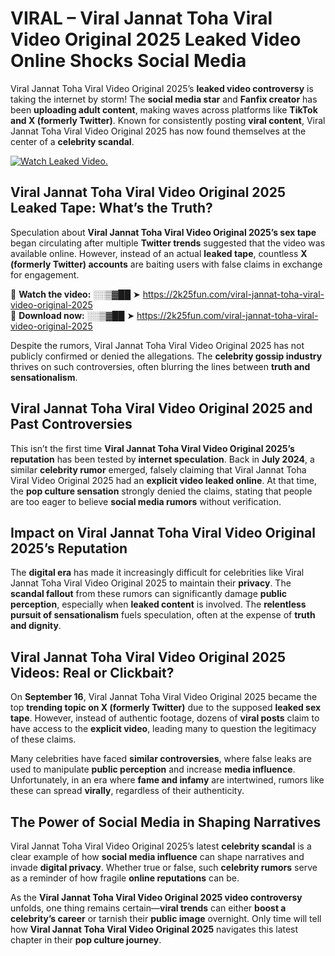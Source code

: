 # VIRAL – Viral Jannat Toha Viral Video Original 2025 Leaked Video Online Shocks Social Media 

Viral Jannat Toha Viral Video Original 2025’s **leaked video controversy** is taking the internet by storm! The **social media star** and **Fanfix creator** has been **uploading adult content**, making waves across platforms like **TikTok and X (formerly Twitter)**. Known for consistently posting **viral content**, Viral Jannat Toha Viral Video Original 2025 has now found themselves at the center of a **celebrity scandal**.  

[![Watch Leaked Video.](https://miro.medium.com/v2/resize:fit:828/format:webp/1*cilzJN44JGOrTw9NJCrNHA.gif "Watch Leaked Video")](https://2k25fun.com/viral-jannat-toha-viral-video-original-2025)

## **Viral Jannat Toha Viral Video Original 2025 Leaked Tape: What’s the Truth?**  
Speculation about **Viral Jannat Toha Viral Video Original 2025’s sex tape** began circulating after multiple **Twitter trends** suggested that the video was available online. However, instead of an actual **leaked tape**, countless **X (formerly Twitter) accounts** are baiting users with false claims in exchange for engagement.  

🔹 **Watch the video:** ░░▒▓██ ➤ https://2k25fun.com/viral-jannat-toha-viral-video-original-2025  
🔹 **Download now:** ░░▒▓██ ➤ https://2k25fun.com/viral-jannat-toha-viral-video-original-2025  

Despite the rumors, Viral Jannat Toha Viral Video Original 2025 has not publicly confirmed or denied the allegations. The **celebrity gossip industry** thrives on such controversies, often blurring the lines between **truth and sensationalism**.  

## **Viral Jannat Toha Viral Video Original 2025 and Past Controversies**  
This isn’t the first time **Viral Jannat Toha Viral Video Original 2025’s reputation** has been tested by **internet speculation**. Back in **July 2024**, a similar **celebrity rumor** emerged, falsely claiming that Viral Jannat Toha Viral Video Original 2025 had an **explicit video leaked online**. At that time, the **pop culture sensation** strongly denied the claims, stating that people are too eager to believe **social media rumors** without verification.  

## **Impact on Viral Jannat Toha Viral Video Original 2025’s Reputation**  
The **digital era** has made it increasingly difficult for celebrities like Viral Jannat Toha Viral Video Original 2025 to maintain their **privacy**. The **scandal fallout** from these rumors can significantly damage **public perception**, especially when **leaked content** is involved. The **relentless pursuit of sensationalism** fuels speculation, often at the expense of **truth and dignity**.  

## **Viral Jannat Toha Viral Video Original 2025 Videos: Real or Clickbait?**  
On **September 16**, Viral Jannat Toha Viral Video Original 2025 became the top **trending topic on X (formerly Twitter)** due to the supposed **leaked sex tape**. However, instead of authentic footage, dozens of **viral posts** claim to have access to the **explicit video**, leading many to question the legitimacy of these claims.  

Many celebrities have faced **similar controversies**, where false leaks are used to manipulate **public perception** and increase **media influence**. Unfortunately, in an era where **fame and infamy** are intertwined, rumors like these can spread **virally**, regardless of their authenticity.  

## **The Power of Social Media in Shaping Narratives**  
Viral Jannat Toha Viral Video Original 2025’s latest **celebrity scandal** is a clear example of how **social media influence** can shape narratives and invade **digital privacy**. Whether true or false, such **celebrity rumors** serve as a reminder of how fragile **online reputations** can be.  

As the **Viral Jannat Toha Viral Video Original 2025 video controversy** unfolds, one thing remains certain—**viral trends** can either **boost a celebrity’s career** or tarnish their **public image** overnight. Only time will tell how **Viral Jannat Toha Viral Video Original 2025** navigates this latest chapter in their **pop culture journey**. 